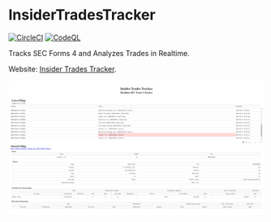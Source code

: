 # InsiderTradesTracker
[![CircleCI](https://circleci.com/gh/punitarani/InsiderTradesTracker.svg?style=svg)](https://circleci.com/gh/punitarani/InsiderTradesTracker)
[![CodeQL](https://github.com/punitarani/InsiderTradesTracker/actions/workflows/codeql.yml/badge.svg)](https://github.com/punitarani/InsiderTradesTracker/actions/workflows/codeql.yml)

Tracks SEC Forms 4 and Analyzes Trades in Realtime.

Website: [Insider Trades Tracker](https://insider-trades-tracker.herokuapp.com/).

![Website Demo](https://github.com/punitarani/InsiderTradesTracker/blob/main/assets/demo/tracker_demo.png?raw=true)
